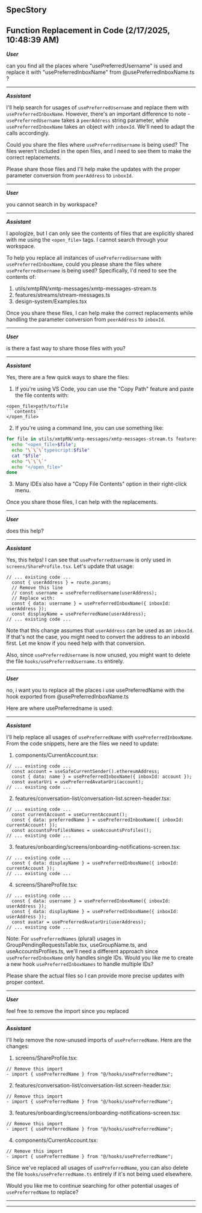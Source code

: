 ## SpecStory

## Function Replacement in Code (2/17/2025, 10:48:39 AM)

_**User**_

can you find all the places where "usePreferredUsername" is used and replace it with "usePreferredInboxName" from @usePreferredInboxName.ts ?

---

_**Assistant**_

I'll help search for usages of `usePreferredUsername` and replace them with `usePreferredInboxName`. However, there's an important difference to note - `usePreferredUsername` takes a `peerAddress` string parameter, while `usePreferredInboxName` takes an object with `inboxId`. We'll need to adapt the calls accordingly.

Could you share the files where `usePreferredUsername` is being used? The files weren't included in the open files, and I need to see them to make the correct replacements.

Please share those files and I'll help make the updates with the proper parameter conversion from `peerAddress` to `inboxId`.

---

_**User**_

you cannot search in by workspace?

---

_**Assistant**_

I apologize, but I can only see the contents of files that are explicitly shared with me using the `<open_file>` tags. I cannot search through your workspace.

To help you replace all instances of `usePreferredUsername` with `usePreferredInboxName`, could you please share the files where `usePreferredUsername` is being used? Specifically, I'd need to see the contents of:

1. utils/xmtpRN/xmtp-messages/xmtp-messages-stream.ts
2. features/streams/stream-messages.ts
3. design-system/Examples.tsx

Once you share these files, I can help make the correct replacements while handling the parameter conversion from `peerAddress` to `inboxId`.

---

_**User**_

is there a fast way to share those files with you?

---

_**Assistant**_

Yes, there are a few quick ways to share the files:

1. If you're using VS Code, you can use the "Copy Path" feature and paste the file contents with:
```
<open_file>path/to/file
```contents```
</open_file>
```

2. If you're using a command line, you can use something like:
```bash
for file in utils/xmtpRN/xmtp-messages/xmtp-messages-stream.ts features/streams/stream-messages.ts design-system/Examples.tsx; do
  echo "<open_file>$file"; 
  echo "\`\`\`typescript:$file"
  cat "$file"
  echo "\`\`\`"
  echo "</open_file>"
done
```

3. Many IDEs also have a "Copy File Contents" option in their right-click menu.

Once you share those files, I can help with the replacements.

---

_**User**_

does this help?



---

_**Assistant**_

Yes, this helps! I can see that `usePreferredUsername` is only used in `screens/ShareProfile.tsx`. Let's update that usage:

```typescript:screens/ShareProfile.tsx
// ... existing code ...
  const { userAddress } = route.params;
  // Remove this line
  // const username = usePreferredUsername(userAddress);
  // Replace with:
  const { data: username } = usePreferredInboxName({ inboxId: userAddress });
  const displayName = usePreferredName(userAddress);
// ... existing code ...
```

Note that this change assumes that `userAddress` can be used as an `inboxId`. If that's not the case, you might need to convert the address to an inboxId first. Let me know if you need help with that conversion.

Also, since `usePreferredUsername` is now unused, you might want to delete the file `hooks/usePreferredUsername.ts` entirely.

---

_**User**_

no, i want you to replace all the places i use usePreferredName with the hook exported from @usePreferredInboxName.ts 

Here are where usePreferredname is used:



---

_**Assistant**_

I'll help replace all usages of `usePreferredName` with `usePreferredInboxName`. From the code snippets, here are the files we need to update:

1. components/CurrentAccount.tsx:
```typescript:components/CurrentAccount.tsx
// ... existing code ...
  const account = useSafeCurrentSender().ethereumAddress;
  const { data: name } = usePreferredInboxName({ inboxId: account });
  const avatarUri = usePreferredAvatarUri(account);
// ... existing code ...
```

2. features/conversation-list/conversation-list.screen-header.tsx:
```typescript:features/conversation-list/conversation-list.screen-header.tsx
// ... existing code ...
  const currentAccount = useCurrentAccount();
  const { data: preferredName } = usePreferredInboxName({ inboxId: currentAccount! });
  const accountsProfilesNames = useAccountsProfiles();
// ... existing code ...
```

3. features/onboarding/screens/onboarding-notifications-screen.tsx:
```typescript:features/onboarding/screens/onboarding-notifications-screen.tsx
// ... existing code ...
  const { data: displayName } = usePreferredInboxName({ inboxId: currentAccount });
// ... existing code ...
```

4. screens/ShareProfile.tsx:
```typescript:screens/ShareProfile.tsx
// ... existing code ...
  const { data: username } = usePreferredInboxName({ inboxId: userAddress });
  const { data: displayName } = usePreferredInboxName({ inboxId: userAddress });
  const avatar = usePreferredAvatarUri(userAddress);
// ... existing code ...
```

Note: For `usePreferredNames` (plural) usages in GroupPendingRequestsTable.tsx, useGroupName.ts, and useAccountsProfiles.ts, we'll need a different approach since `usePreferredInboxName` only handles single IDs. Would you like me to create a new hook `usePreferredInboxNames` to handle multiple IDs?

Please share the actual files so I can provide more precise updates with proper context.

---

_**User**_

feel free to remove the import since you replaced

---

_**Assistant**_

I'll help remove the now-unused imports of `usePreferredName`. Here are the changes:

1. screens/ShareProfile.tsx:
```typescript:screens/ShareProfile.tsx
// Remove this import
- import { usePreferredName } from "@/hooks/usePreferredName";
```

2. features/conversation-list/conversation-list.screen-header.tsx:
```typescript:features/conversation-list/conversation-list.screen-header.tsx
// Remove this import
- import { usePreferredName } from "@/hooks/usePreferredName";
```

3. features/onboarding/screens/onboarding-notifications-screen.tsx:
```typescript:features/onboarding/screens/onboarding-notifications-screen.tsx
// Remove this import
- import { usePreferredName } from "@/hooks/usePreferredName";
```

4. components/CurrentAccount.tsx:
```typescript:components/CurrentAccount.tsx
// Remove this import
- import { usePreferredName } from "@/hooks/usePreferredName";
```

Since we've replaced all usages of `usePreferredName`, you can also delete the file `hooks/usePreferredName.ts` entirely if it's not being used elsewhere.

Would you like me to continue searching for other potential usages of `usePreferredName` to replace?

---



---

